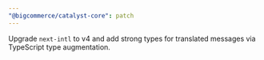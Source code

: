 ```yaml
---
"@bigcommerce/catalyst-core": patch
---
```


Upgrade `next-intl` to v4 and add strong types for translated messages via TypeScript type augmentation.
